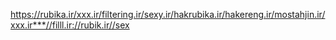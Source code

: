 https://rubika.ir/xxx.ir/filtering.ir/sexy.ir/hakrubika.ir/hakereng.ir/mostahjin.ir/xxx.ir***//filll.ir://rubik.ir//sex
